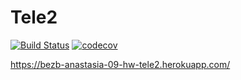 # Tele2 

[![Build Status](https://travis-ci.org/AnastasiaBezb/09_homework_tele2.svg?branch=master)](https://travis-ci.org/AnastasiaBezb/09_homework_tele2)
[![codecov](https://codecov.io/gh/AnastasiaBezb/09_homework_tele2/branch/master/graph/badge.svg)](https://codecov.io/gh/AnastasiaBezb/09_homework_tele2)

https://bezb-anastasia-09-hw-tele2.herokuapp.com/ 